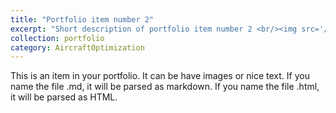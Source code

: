 ```yaml
---
title: "Portfolio item number 2"
excerpt: "Short description of portfolio item number 2 <br/><img src='/images/500x300.png'>"
collection: portfolio
category: AircraftOptimization
---
```


This is an item in your portfolio. It can be have images or nice text. If you name the file .md, it will be parsed as markdown. If you name the file .html, it will be parsed as HTML. 
